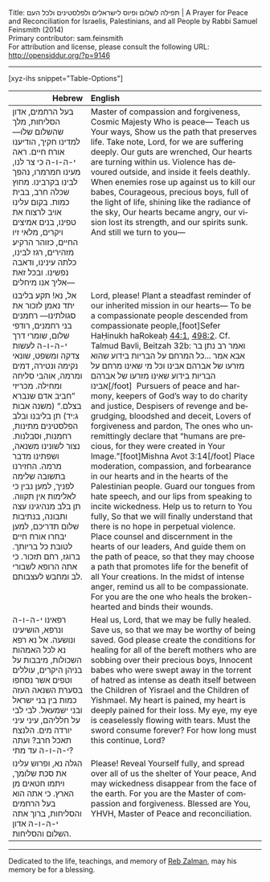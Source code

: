 <html>
<head></head>
<body>
Title: תפילה לשלום ופיוס לישראלים ולפלסטינים ולכל העם | A Prayer for Peace and Reconciliation for Israelis, Palestinians, and all People by Rabbi Samuel Feinsmith (2014)<br />
Primary contributor: sam.feinsmith<br />
For attribution and license, please consult the following URL: <a href="http://opensiddur.org/?p=9146">http://opensiddur.org/?p=9146</a>
<p />
<hr />

[xyz-ihs snippet="Table-Options"]<table style="margin-left: auto; margin-right: auto;" class="draggable">
<thead><tr><th id="x" style="text-align: right;">Hebrew</th><th style="text-align: left;">English</th></tr></thead>
<tbody>
<tr>
<td style="vertical-align:top;">
<div class="liturgy" lang="he">
בעל הרחמים, אדון הסליחות, מלך שהשלום שלו—
למדינו חקיך,
הודיענו אורח חיים.
ראה י-ה-ו-ה כי צר לנו,
מעינו חמרמרו,
נהפך לבינו בקרבינו.
מחוץ שכלה חרב, 
בבית כמות.
בקום עלינו אויב לרצוח את טפינו,
בנים אמיצים ויקרים, 
מלאי זיו החיים, 
כזוהר הרקיע מזהירים,
רגז לבינו, 
כלתה עינינו, 
ודאבה נפשינו.
ובכל זאת אליך אנו מיחלים—
</span></div></td>
 
<td style="vertical-align:top;"><div class="english" lang="en">
Master of compassion and forgiveness, Cosmic Majesty Who is peace—
Teach us Your ways, 
Show us the path that preserves life.
Take note, Lord, for we are suffering deeply.
Our guts are wrenched, 
Our hearts are turning within us. 
Violence has devoured outside, 
and inside it feels deathly. 
When enemies rose up against us to kill our babes, 
Courageous, precious boys, 
full of the light of life, 
shining like the radiance of the sky,
Our hearts became angry, 
our vision lost its strength, 
and our spirits sunk.
And still we turn to you—
</div></td></tr>


<tr><td style="vertical-align:top;"><div class="liturgy" lang="he">
אל, נא!
תקע בליבנו יתד נאמן לזכור את סגולתינו—
רחמנים בני רחמנים,
רודפי שלום, שומרי דרך י-ה-ו-ה לעשות צדקה ומשפט, 
שונאי נקימה ונטירה, דמים ומרמה, 
אוהבי סליחה ומחילה.
מכריזי ”חביב אדם שנברא בצלם.“ <span class="citation">(משנה אבות ג:יד)</span>
תן בליבנו ובלב הפלסטינים מתינות, רחמנות, וסבלנות.
נצור לשונינו משנאה, 
ושפתינו מדבר מרמה.
החזירנו בתשובה שלימה לפניך,
למען נבין כי לאלימות אין תקווה.
תן בלב מנהיגינו עצה ותבונה, 
בנתיבות שלום תדריכם, 
למען יבחרו אורח חיים לטובת כל בריותך.
ברוגז, 
רחם תזכור. 
כי אתה הרופא לשבורי לב ומחבש לעצבותם.
</span></div></td>
 
<td style="vertical-align:top;"><div class="english" lang="en">
Lord, please!
Plant a steadfast reminder of our inherited mission in our hearts—
To be a compassionate people descended from compassionate people,[foot]Sefer HaḤinukh haRokeaḥ <a href="http://www.sefaria.org/Sefer_HaChinukh.44.1">44:1</a>, <a href="http://www.sefaria.org/Sefer_HaChinukh.498.2?lang=he&layout=lines&sidebarLang=all">498:2</a>. Cf. Talmud Bavli, Beitzah 32b: ואמר רב נתן בר אבא אמר ...כל המרחם על הבריות בידוע שהוא מזרעו של אברהם אבינו וכל מי שאינו מרחם על הבריות בידוע שאינו מזרעו של אברהם אבינו[/foot]&nbsp; 
Pursuers of peace and harmony, keepers of God’s way to do charity and justice, 
Despisers of revenge and begrudging, bloodshed and deceit,
Lovers of forgiveness and pardon, 
The ones who unremittingly declare that “humans are precious, for they were created in Your Image.”[foot]Mishna Avot 3:14[/foot]
Place moderation, compassion, and forbearance in our hearts and in the hearts of the Palestinian people.
Guard our tongues from hate speech, 
and our lips from speaking to incite wickedness.
Help us to return to You fully, 
So that we will finally understand that there is no hope in perpetual violence.
Place counsel and discernment in the hearts of our leaders, 
And guide them on the path of peace,
so that they may choose a path that promotes life for the benefit of all Your creations. 
In the midst of intense anger, 
remind us all to be compassionate. 
For you are the one who heals the broken-hearted and binds their wounds.
</div></td></tr>


<tr><td style="vertical-align:top;"><div class="liturgy" lang="he">
רפאינו י-ה-ו-ה ונרפא, 
הושיעינו ונושעה.
אל נא רפא נא לכל האמהות השכולות,
מיבבות על בניהן היקרים,
עוללים וטפים אשר נסחפו 
בסערת השנאה העזה כמות 
בין בני ישראל ובני ישמעאל. 
לבי לבי על חלליהם, 
עיני עיני יורדה מים.
הלנצח תאכל חרב?
ועתה י-ה-ו-ה עד מתי?
</span></div></td>
 
<td style="vertical-align:top;"><div class="english" lang="en">
Heal us, Lord, that we may be fully healed.  
Save us, so that we may be worthy of being saved. 
God please create the conditions for healing for all of the bereft mothers 
who are sobbing over their precious boys,
Innocent babes who were swept away 
in the torrent of hatred as intense as death itself 
between the Children of Yisrael and the Children of Yishmael.
My heart is pained, my heart is deeply pained for their loss.
My eye, my eye is ceaselessly flowing with tears.
Must the sword consume forever?
For how long must this continue, Lord?
</div></td></tr>


<tr><td style="vertical-align:top;"><div class="liturgy" lang="he">
הגלה נא, 
ופרוש עלינו את סכת שלומך,
ויתמו חטאים מן הארץ.
כי אתה הוא בעל הרחמים והסליחות,
ברוך אתה י-ה-ו-ה אדון השלום והסליחות.
</span></div></td>
 
<td style="vertical-align:top;"><div class="english" lang="en">
Please! Reveal Yourself fully, 
and spread over all of us the shelter of Your peace,
And may wickedness disappear from the face of the earth.
For you are the Master of compassion and forgiveness.
Blessed are You, YHVH, Master of Peace and reconciliation.
</td></tr>
</tbody></table>

<hr />

Dedicated to the life, teachings, and memory of <a href="https://en.wikipedia.org/wiki/Zalman_Schachter-Shalomi">Reb Zalman</a>, may his memory be for a blessing.
</body>
</html>